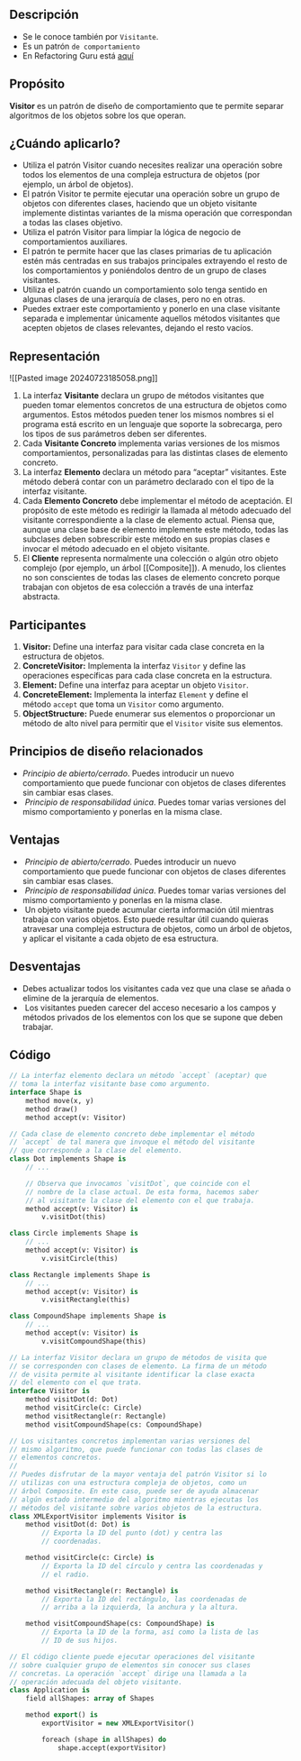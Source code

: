 ## Descripción
- Se le conoce también por `Visitante`.
- Es un patrón `de comportamiento`
- En Refactoring Guru está [aquí](./RefactoringGuru/Visitor.mhtml)

## Propósito

**Visitor** es un patrón de diseño de comportamiento que te permite separar algoritmos de los objetos sobre los que operan.

## ¿Cuándo aplicarlo?

- Utiliza el patrón Visitor cuando necesites realizar una operación sobre todos los elementos de una compleja estructura de objetos (por ejemplo, un árbol de objetos).
- El patrón Visitor te permite ejecutar una operación sobre un grupo de objetos con diferentes clases, haciendo que un objeto visitante implemente distintas variantes de la misma operación que correspondan a todas las clases objetivo.
- Utiliza el patrón Visitor para limpiar la lógica de negocio de comportamientos auxiliares.
- El patrón te permite hacer que las clases primarias de tu aplicación estén más centradas en sus trabajos principales extrayendo el resto de los comportamientos y poniéndolos dentro de un grupo de clases visitantes.
- Utiliza el patrón cuando un comportamiento solo tenga sentido en algunas clases de una jerarquía de clases, pero no en otras.
- Puedes extraer este comportamiento y ponerlo en una clase visitante separada e implementar únicamente aquellos métodos visitantes que acepten objetos de clases relevantes, dejando el resto vacíos.

## Representación

![[Pasted image 20240723185058.png]]
1. La interfaz **Visitante** declara un grupo de métodos visitantes que pueden tomar elementos concretos de una estructura de objetos como argumentos. Estos métodos pueden tener los mismos nombres si el programa está escrito en un lenguaje que soporte la sobrecarga, pero los tipos de sus parámetros deben ser diferentes.
2. Cada **Visitante Concreto** implementa varias versiones de los mismos comportamientos, personalizadas para las distintas clases de elemento concreto.
3. La interfaz **Elemento** declara un método para “aceptar” visitantes. Este método deberá contar con un parámetro declarado con el tipo de la interfaz visitante.
4. Cada **Elemento Concreto** debe implementar el método de aceptación. El propósito de este método es redirigir la llamada al método adecuado del visitante correspondiente a la clase de elemento actual. Piensa que, aunque una clase base de elemento implemente este método, todas las subclases deben sobrescribir este método en sus propias clases e invocar el método adecuado en el objeto visitante.
5. El **Cliente** representa normalmente una colección o algún otro objeto complejo (por ejemplo, un árbol [[Composite]]). A menudo, los clientes no son conscientes de todas las clases de elemento concreto porque trabajan con objetos de esa colección a través de una interfaz abstracta.
## Participantes

1. **Visitor:** Define una interfaz para visitar cada clase concreta en la estructura de objetos.
2. **ConcreteVisitor:** Implementa la interfaz `Visitor` y define las operaciones específicas para cada clase concreta en la estructura.
3. **Element:** Define una interfaz para aceptar un objeto `Visitor`.
4. **ConcreteElement:** Implementa la interfaz `Element` y define el método `accept` que toma un `Visitor` como argumento.
5. **ObjectStructure:** Puede enumerar sus elementos o proporcionar un método de alto nivel para permitir que el `Visitor` visite sus elementos.
## Principios de diseño relacionados

- _Principio de abierto/cerrado_. Puedes introducir un nuevo comportamiento que puede funcionar con objetos de clases diferentes sin cambiar esas clases.
-  _Principio de responsabilidad única_. Puedes tomar varias versiones del mismo comportamiento y ponerlas en la misma clase.

## Ventajas
-  _Principio de abierto/cerrado_. Puedes introducir un nuevo comportamiento que puede funcionar con objetos de clases diferentes sin cambiar esas clases.
-  _Principio de responsabilidad única_. Puedes tomar varias versiones del mismo comportamiento y ponerlas en la misma clase.
-  Un objeto visitante puede acumular cierta información útil mientras trabaja con varios objetos. Esto puede resultar útil cuando quieras atravesar una compleja estructura de objetos, como un árbol de objetos, y aplicar el visitante a cada objeto de esa estructura.

## Desventajas
- Debes actualizar todos los visitantes cada vez que una clase se añada o elimine de la jerarquía de elementos.
-  Los visitantes pueden carecer del acceso necesario a los campos y métodos privados de los elementos con los que se supone que deben trabajar.
## Código
``` pascal
// La interfaz elemento declara un método `accept` (aceptar) que
// toma la interfaz visitante base como argumento.
interface Shape is
    method move(x, y)
    method draw()
    method accept(v: Visitor)

// Cada clase de elemento concreto debe implementar el método
// `accept` de tal manera que invoque el método del visitante
// que corresponde a la clase del elemento.
class Dot implements Shape is
    // ...

    // Observa que invocamos `visitDot`, que coincide con el
    // nombre de la clase actual. De esta forma, hacemos saber
    // al visitante la clase del elemento con el que trabaja.
    method accept(v: Visitor) is
        v.visitDot(this)

class Circle implements Shape is
    // ...
    method accept(v: Visitor) is
        v.visitCircle(this)

class Rectangle implements Shape is
    // ...
    method accept(v: Visitor) is
        v.visitRectangle(this)

class CompoundShape implements Shape is
    // ...
    method accept(v: Visitor) is
        v.visitCompoundShape(this)

// La interfaz Visitor declara un grupo de métodos de visita que
// se corresponden con clases de elemento. La firma de un método
// de visita permite al visitante identificar la clase exacta
// del elemento con el que trata.
interface Visitor is
    method visitDot(d: Dot)
    method visitCircle(c: Circle)
    method visitRectangle(r: Rectangle)
    method visitCompoundShape(cs: CompoundShape)

// Los visitantes concretos implementan varias versiones del
// mismo algoritmo, que puede funcionar con todas las clases de
// elementos concretos.
//
// Puedes disfrutar de la mayor ventaja del patrón Visitor si lo
// utilizas con una estructura compleja de objetos, como un
// árbol Composite. En este caso, puede ser de ayuda almacenar
// algún estado intermedio del algoritmo mientras ejecutas los
// métodos del visitante sobre varios objetos de la estructura.
class XMLExportVisitor implements Visitor is
    method visitDot(d: Dot) is
        // Exporta la ID del punto (dot) y centra las
        // coordenadas.

    method visitCircle(c: Circle) is
        // Exporta la ID del círculo y centra las coordenadas y
        // el radio.

    method visitRectangle(r: Rectangle) is
        // Exporta la ID del rectángulo, las coordenadas de
        // arriba a la izquierda, la anchura y la altura.

    method visitCompoundShape(cs: CompoundShape) is
        // Exporta la ID de la forma, así como la lista de las
        // ID de sus hijos.

// El código cliente puede ejecutar operaciones del visitante
// sobre cualquier grupo de elementos sin conocer sus clases
// concretas. La operación `accept` dirige una llamada a la
// operación adecuada del objeto visitante.
class Application is
    field allShapes: array of Shapes

    method export() is
        exportVisitor = new XMLExportVisitor()

        foreach (shape in allShapes) do
            shape.accept(exportVisitor)
```